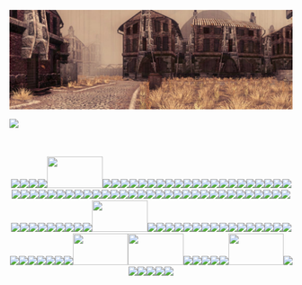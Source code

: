 <p align="center"><img src="runs by really fast.jpg"></p>
<a  href="https://www.last.fm/user/ctrll000"><img src="https://lastfm-recently-played.vercel.app/api?user=ctrll000&footer_style=none&count=1&width=300&loved=true&header_style=none&bg_color=ffffff30"><br>
<br>
<br> <p align="center"> <image src="re1 2.png"><image src="re1.webp"><image src="dead wesker.webp"><image src="stars.webp"><image src="re2 2.jpg" width="99" height="56"><image src="re2.png"><image src="re3.png"><image src="re4logo.gif"><image src="re4 2.gif"><image src="re4.png"><image src="re5.jpg"><image src="wesker.webp"><image src="re7.gif"><image src="daeho.webp"><image src="hi thanos.webp"><image src="thanos.webp"><image src="i love yaoi.png"><image src="oh god.gif"><image src="untildawn.gif"><image src="untildawn2.gif"><image src="chris.gif"><image src="josh.png"><image src="sh.png"><image src="harry mason.png"><image src="sh2.png"><image src="james.png"><image src="sh3.png"><image src="heather mason.png"><image src="funger.png"><image src="cahara.png"><image src="ragnvaldr.png"><image src="enki.png"><image src="darce.png"><image src="levi.png"><image src="outlast.png"><image src="outlast 2.gif"><image src="jsr.png"><image src="pathologic.gif"><image src="bayonetta.png"><image src="bayonetta3.jpg"><image src="bayonetta2.gif"><image src="fiona.gif"><image src="daniella.png"><image src="jazzpunk.png"><image src="editor.png"><image src="shadow.gif"><image src="spore.gif"><image src="bigbang.png"><image src="baebae.webp"><image src="top.webp"><image src="blalaa.png"><image src="specimen.png"><image src="cure.png"><image src="rob.png"><image src="siouxsie1.png"><image src="siouxsie.webp"><image src="sisters of mercy.png"><image src="psychonaut4.gif"><image src="adamant.png"><image src="cramps.png"><image src="ghosting.png"><image src="switchblade.gif"><image src="london after midnight.png"><image src="christian death.png"><image src="cocteau twins.gif"><image src="kmfdm.gif"><image src="chemlab.png" width="99" height="56"><image src="descendents.png"><image src="donnie darko.png"><image src="donnie.webp"><image src="cinemascene.png"><image src="fight club.webp"><image src="end.webp"><image src="brokeback 2.webp"><image src="brokeback 1.webp"><image src="ferris.gif"><image src="napoleon.gif"><image src="mars attacks.png"><image src="eraserhead.gif"><image src="edward.png"><image src="scissorhands.gif"><image src="yugioh.png"><image src="yami.png"><image src="akira.png"><image src="tetsuo.gif"><image src="kaneda.gif"><image src="berserk.png"><image src="casca.png"><image src="jjba.gif"><image src="narancia.jpg"><image src="una.webp" width="98" height="56"><image src="yaoi.jpg" width="99" height="56"><image src="losilluminados.jpg"><image src="LOL.png"><image src="hi_henry.png"><image src="fred.png"><image src="zombies.webp"><image src="movies.jpg" width="98" height="56"><image src="phys media.png"><image src="music.jpg"><image src="hater.png"><image src="oomfs.gif"><image src="stamps.png"><image src="steam happy.webp">
  
